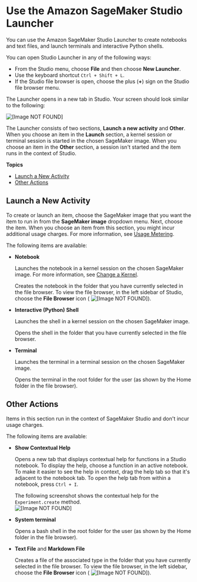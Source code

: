 # Use the Amazon SageMaker Studio Launcher<a name="studio-launcher"></a>

You can use the Amazon SageMaker Studio Launcher to create notebooks and text files, and launch terminals and interactive Python shells\.

You can open Studio Launcher in any of the following ways:
+ From the Studio menu, choose **File** and then choose **New Launcher**\.
+ Use the keyboard shortcut `Ctrl + Shift + L`\.
+ If the Studio file browser is open, choose the plus \(**\+**\) sign on the Studio file browser menu\.

The Launcher opens in a new tab in Studio\. Your screen should look similar to the following:

![\[Image NOT FOUND\]](http://docs.aws.amazon.com/sagemaker/latest/dg/images/studio/studio-launcher.png)

The Launcher consists of two sections, **Launch a new activity** and **Other**\. When you choose an item in the **Launch** section, a kernel session or terminal session is started in the chosen SageMaker image\. When you choose an item in the **Other** section, a session isn't started and the item runs in the context of Studio\.

**Topics**
+ [Launch a New Activity](#studio-launcher-launch)
+ [Other Actions](#studio-launcher-other)

## Launch a New Activity<a name="studio-launcher-launch"></a>

To create or launch an item, choose the SageMaker image that you want the item to run in from the **SageMaker image** dropdown menu\. Next, choose the item\. When you choose an item from this section, you might incur additional usage charges\. For more information, see [Usage Metering](notebooks-usage-metering.md)\.

The following items are available:
+ **Notebook**

  Launches the notebook in a kernel session on the chosen SageMaker image\. For more information, see [Change a Kernel](notebooks-run-and-manage-change-image.md)\.

  Creates the notebook in the folder that you have currently selected in the file browser\. To view the file browser, in the left sidebar of Studio, choose the **File Browser** icon \( ![\[Image NOT FOUND\]](http://docs.aws.amazon.com/sagemaker/latest/dg/images/icons/File_browser_squid.png)\)\.
+ **Interactive \(Python\) Shell**

  Launches the shell in a kernel session on the chosen SageMaker image\.

  Opens the shell in the folder that you have currently selected in the file browser\.
+ **Terminal**

  Launches the terminal in a terminal session on the chosen SageMaker image\.

  Opens the terminal in the root folder for the user \(as shown by the Home folder in the file browser\)\.

## Other Actions<a name="studio-launcher-other"></a>

Items in this section run in the context of SageMaker Studio and don't incur usage charges\.

The following items are available:
+ **Show Contextual Help**

  Opens a new tab that displays contextual help for functions in a Studio notebook\. To display the help, choose a function in an active notebook\. To make it easier to see the help in context, drag the help tab so that it's adjacent to the notebook tab\. To open the help tab from within a notebook, press `Ctrl + I`\.

  The following screenshot shows the contextual help for the `Experiment.create` method\.  
![\[Image NOT FOUND\]](http://docs.aws.amazon.com/sagemaker/latest/dg/images/studio/studio-context-help.png)
+ **System terminal**

  Opens a bash shell in the root folder for the user \(as shown by the Home folder in the file browser\)\.
+ **Text File** and **Markdown File**

  Creates a file of the associated type in the folder that you have currently selected in the file browser\. To view the file browser, in the left sidebar, choose the **File Browser** icon \( ![\[Image NOT FOUND\]](http://docs.aws.amazon.com/sagemaker/latest/dg/images/icons/File_browser_squid.png)\)\.